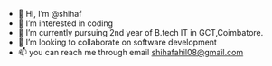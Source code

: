 - 👋 Hi, I’m @shihaf
- 👀 I’m interested in coding 
- 🌱 I’m currently pursuing 2nd year of B.tech IT in GCT,Coimbatore.
- 💞️ I’m looking to collaborate on software development
- 📫 you can reach me through email shihafahil08@gmail.com 

